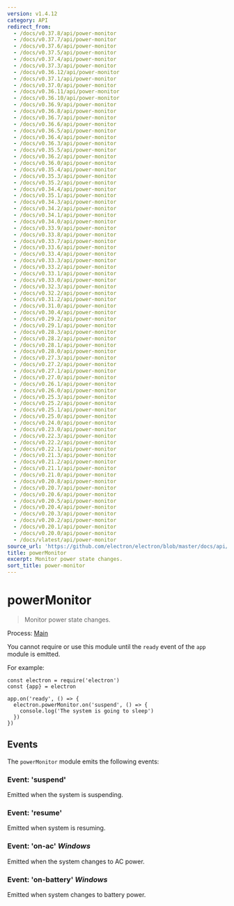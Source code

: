 ```yaml
---
version: v1.4.12
category: API
redirect_from:
  - /docs/v0.37.8/api/power-monitor
  - /docs/v0.37.7/api/power-monitor
  - /docs/v0.37.6/api/power-monitor
  - /docs/v0.37.5/api/power-monitor
  - /docs/v0.37.4/api/power-monitor
  - /docs/v0.37.3/api/power-monitor
  - /docs/v0.36.12/api/power-monitor
  - /docs/v0.37.1/api/power-monitor
  - /docs/v0.37.0/api/power-monitor
  - /docs/v0.36.11/api/power-monitor
  - /docs/v0.36.10/api/power-monitor
  - /docs/v0.36.9/api/power-monitor
  - /docs/v0.36.8/api/power-monitor
  - /docs/v0.36.7/api/power-monitor
  - /docs/v0.36.6/api/power-monitor
  - /docs/v0.36.5/api/power-monitor
  - /docs/v0.36.4/api/power-monitor
  - /docs/v0.36.3/api/power-monitor
  - /docs/v0.35.5/api/power-monitor
  - /docs/v0.36.2/api/power-monitor
  - /docs/v0.36.0/api/power-monitor
  - /docs/v0.35.4/api/power-monitor
  - /docs/v0.35.3/api/power-monitor
  - /docs/v0.35.2/api/power-monitor
  - /docs/v0.34.4/api/power-monitor
  - /docs/v0.35.1/api/power-monitor
  - /docs/v0.34.3/api/power-monitor
  - /docs/v0.34.2/api/power-monitor
  - /docs/v0.34.1/api/power-monitor
  - /docs/v0.34.0/api/power-monitor
  - /docs/v0.33.9/api/power-monitor
  - /docs/v0.33.8/api/power-monitor
  - /docs/v0.33.7/api/power-monitor
  - /docs/v0.33.6/api/power-monitor
  - /docs/v0.33.4/api/power-monitor
  - /docs/v0.33.3/api/power-monitor
  - /docs/v0.33.2/api/power-monitor
  - /docs/v0.33.1/api/power-monitor
  - /docs/v0.33.0/api/power-monitor
  - /docs/v0.32.3/api/power-monitor
  - /docs/v0.32.2/api/power-monitor
  - /docs/v0.31.2/api/power-monitor
  - /docs/v0.31.0/api/power-monitor
  - /docs/v0.30.4/api/power-monitor
  - /docs/v0.29.2/api/power-monitor
  - /docs/v0.29.1/api/power-monitor
  - /docs/v0.28.3/api/power-monitor
  - /docs/v0.28.2/api/power-monitor
  - /docs/v0.28.1/api/power-monitor
  - /docs/v0.28.0/api/power-monitor
  - /docs/v0.27.3/api/power-monitor
  - /docs/v0.27.2/api/power-monitor
  - /docs/v0.27.1/api/power-monitor
  - /docs/v0.27.0/api/power-monitor
  - /docs/v0.26.1/api/power-monitor
  - /docs/v0.26.0/api/power-monitor
  - /docs/v0.25.3/api/power-monitor
  - /docs/v0.25.2/api/power-monitor
  - /docs/v0.25.1/api/power-monitor
  - /docs/v0.25.0/api/power-monitor
  - /docs/v0.24.0/api/power-monitor
  - /docs/v0.23.0/api/power-monitor
  - /docs/v0.22.3/api/power-monitor
  - /docs/v0.22.2/api/power-monitor
  - /docs/v0.22.1/api/power-monitor
  - /docs/v0.21.3/api/power-monitor
  - /docs/v0.21.2/api/power-monitor
  - /docs/v0.21.1/api/power-monitor
  - /docs/v0.21.0/api/power-monitor
  - /docs/v0.20.8/api/power-monitor
  - /docs/v0.20.7/api/power-monitor
  - /docs/v0.20.6/api/power-monitor
  - /docs/v0.20.5/api/power-monitor
  - /docs/v0.20.4/api/power-monitor
  - /docs/v0.20.3/api/power-monitor
  - /docs/v0.20.2/api/power-monitor
  - /docs/v0.20.1/api/power-monitor
  - /docs/v0.20.0/api/power-monitor
  - /docs/vlatest/api/power-monitor
source_url: 'https://github.com/electron/electron/blob/master/docs/api/power-monitor.md'
title: powerMonitor
excerpt: Monitor power state changes.
sort_title: power-monitor
---
```

# powerMonitor

> Monitor power state changes.

Process: [Main]({{site.baseurl}}/docs/tutorial/quick-start#main-process)

You cannot require or use this module until the `ready` event of the `app` module is emitted.

For example:

    const electron = require('electron')
    const {app} = electron

    app.on('ready', () => {
      electron.powerMonitor.on('suspend', () => {
        console.log('The system is going to sleep')
      })
    })

## Events

The `powerMonitor` module emits the following events:

### Event: 'suspend'

Emitted when the system is suspending.

### Event: 'resume'

Emitted when system is resuming.

### Event: 'on-ac' _Windows_

Emitted when the system changes to AC power.

### Event: 'on-battery' _Windows_

Emitted when system changes to battery power.
